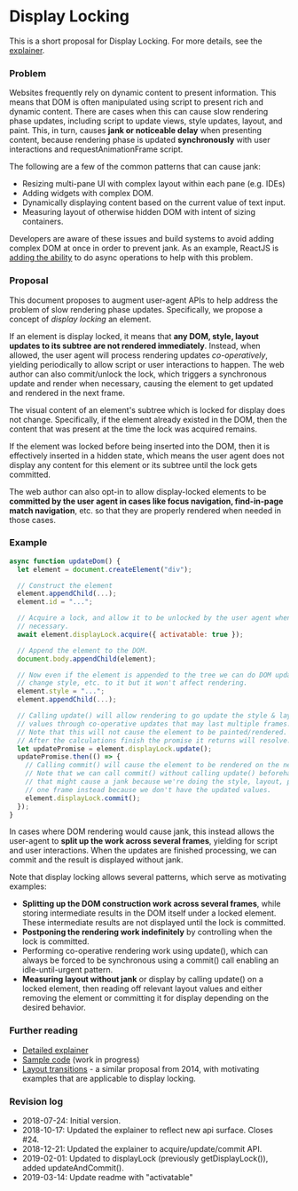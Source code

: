 # Display Locking

This is a short proposal for Display Locking. For more details, see the
[explainer](https://github.com/WICG/display-locking/blob/master/explainer.md).

### Problem

Websites frequently rely on dynamic content to present information. This means
that DOM is often manipulated using script to present rich and dynamic content.
There are cases when this can cause slow rendering phase updates, including
script to update views, style updates, layout, and paint. This, in turn, causes
**jank or noticeable delay** when presenting content, because rendering phase is
updated **synchronously** with user interactions and requestAnimationFrame script.

The following are a few of the common patterns that can cause jank:
- Resizing multi-pane UI with complex layout within each pane (e.g. IDEs)
- Adding widgets with complex DOM.
- Dynamically displaying content based on the current value of text input.
- Measuring layout of otherwise hidden DOM with intent of sizing containers.

Developers are aware of these issues and build systems to avoid adding complex
DOM at once in order to prevent jank. As an example, ReactJS is [adding the
ability](https://reactjs.org/blog/2018/03/01/sneak-peek-beyond-react-16.html)
to do async operations to help with this problem.

### Proposal

This document proposes to augment user-agent APIs to help address the problem of
slow rendering phase updates.
Specifically, we propose a concept of *display locking* an element.

If an element is display locked, it means that
**any DOM, style, layout updates to its subtree are not rendered immediately**.
Instead, when allowed, the user agent will process rendering updates *co-operatively*,
yielding periodically to allow script or user interactions to happen.
The web author can also commit/unlock the lock,
which triggers a synchronous update and render when necessary,
causing the element to get updated and rendered in the next frame.

The visual content of an element's subtree which is locked for display does not
change. Specifically, if the element already existed in the DOM, then the
content that was present at the time the lock was acquired remains.

If the element was locked before being inserted into the DOM, then it is
effectively inserted in a hidden state, which means the user agent does not
display any content for this element or its subtree until the lock gets committed.

The web author can also opt-in to allow display-locked elements to be **committed by the user agent in cases like focus navigation,
find-in-page match navigation**, etc.
so that they are properly rendered when needed in those cases.

### Example

```js
async function updateDom() {
  let element = document.createElement("div");

  // Construct the element
  element.appendChild(...);
  element.id = "...";

  // Acquire a lock, and allow it to be unlocked by the user agent when
  // necessary.
  await element.displayLock.acquire({ activatable: true });

  // Append the element to the DOM.
  document.body.appendChild(element);

  // Now even if the element is appended to the tree we can do DOM updates,
  // change style, etc. to it but it won't affect rendering.
  element.style = "...";
  element.appendChild(...);

  // Calling update() will allow rendering to go update the style & layout
  // values through co-operative updates that may last multiple frames.
  // Note that this will not cause the element to be painted/rendered.
  // After the calculations finish the promise it returns will resolve.
  let updatePromise = element.displayLock.update();
  updatePromise.then(() => {
    // Calling commit() will cause the element to be rendered on the next frame.
    // Note that we can call commit() without calling update() beforehand, but
    // that might cause a jank because we're doing the style, layout, paint in
    // one frame instead because we don't have the updated values.
    element.displayLock.commit();
  });
}

```

In cases where DOM rendering would cause jank, this instead allows the
user-agent to **split up the work across several frames**, yielding for script and
user interactions. When the updates are finished processing,
we can commit and the result is displayed without jank.

Note that display locking allows several patterns, which serve as motivating
examples:

- **Splitting up the DOM construction work across several frames**, while storing
  intermediate results in the DOM itself under a locked element. These
  intermediate results are not displayed until the lock is committed.
- **Postponing the rendering work indefinitely** by controlling when the lock is
  committed.
- Performing co-operative rendering work using update(), which can always be
  forced to be synchronous using a commit() call enabling an idle-until-urgent
  pattern.
- **Measuring layout without jank** or display by calling update() on a locked
  element, then reading off relevant layout values and either removing the
  element or committing it for display depending on the desired behavior.

### Further reading

- [Detailed explainer](https://github.com/WICG/display-locking/blob/master/explainer.md)
- [Sample code](https://github.com/WICG/display-locking/blob/master/sample-code)
  (work in progress)
- [Layout transitions](http://tabatkins.github.io/specs/layout-transitions/) - a
  similar proposal from 2014, with motivating examples that are applicable to
  display locking.

### Revision log

- 2018-07-24: Initial version.
- 2018-10-17: Updated the explainer to reflect new api surface. Closes #24.
- 2018-12-21: Updated the explainer to acquire/update/commit API.
- 2019-02-01: Updated to displayLock (previously getDisplayLock()), added updateAndCommit().
- 2019-03-14: Update readme with "activatable"
